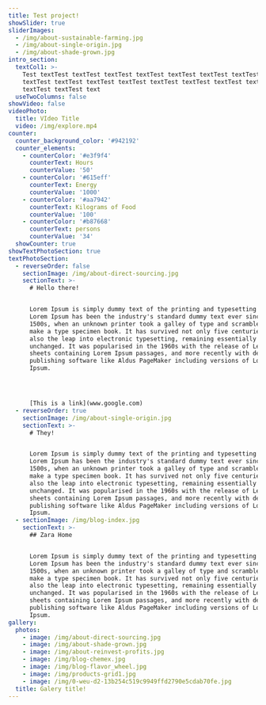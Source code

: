 ```yaml
---
title: Test project!
showSlider: true
sliderImages:
  - /img/about-sustainable-farming.jpg
  - /img/about-single-origin.jpg
  - /img/about-shade-grown.jpg
intro_section:
  textCol1: >-
    Test textTest textTest textTest textTest textTest textTest textTest textTest
    textTest textTest textTest textTest textTest textTest textTest textTest
    textTest textTest text
  useTwoColumns: false
showVideo: false
videoPhoto:
  title: VIdeo Title
  video: /img/explore.mp4
counter:
  counter_background_color: '#942192'
  counter_elements:
    - counterColor: '#e3f9f4'
      counterText: Hours
      counterValue: '50'
    - counterColor: '#615eff'
      counterText: Energy
      counterValue: '1000'
    - counterColor: '#aa7942'
      counterText: Kilograms of Food
      counterValue: '100'
    - counterColor: '#b87668'
      counterText: persons
      counterValue: '34'
  showCounter: true
showTextPhotoSection: true
textPhotoSection:
  - reverseOrder: false
    sectionImage: /img/about-direct-sourcing.jpg
    sectionText: >-
      # Hello there!


      Lorem Ipsum is simply dummy text of the printing and typesetting industry.
      Lorem Ipsum has been the industry's standard dummy text ever since the
      1500s, when an unknown printer took a galley of type and scrambled it to
      make a type specimen book. It has survived not only five centuries, but
      also the leap into electronic typesetting, remaining essentially
      unchanged. It was popularised in the 1960s with the release of Letraset
      sheets containing Lorem Ipsum passages, and more recently with desktop
      publishing software like Aldus PageMaker including versions of Lorem
      Ipsum.




      [This is a link](www.google.com)
  - reverseOrder: true
    sectionImage: /img/about-single-origin.jpg
    sectionText: >-
      # They!


      Lorem Ipsum is simply dummy text of the printing and typesetting industry.
      Lorem Ipsum has been the industry's standard dummy text ever since the
      1500s, when an unknown printer took a galley of type and scrambled it to
      make a type specimen book. It has survived not only five centuries, but
      also the leap into electronic typesetting, remaining essentially
      unchanged. It was popularised in the 1960s with the release of Letraset
      sheets containing Lorem Ipsum passages, and more recently with desktop
      publishing software like Aldus PageMaker including versions of Lorem
      Ipsum.
  - sectionImage: /img/blog-index.jpg
    sectionText: >-
      ## Zara Home


      Lorem Ipsum is simply dummy text of the printing and typesetting industry.
      Lorem Ipsum has been the industry's standard dummy text ever since the
      1500s, when an unknown printer took a galley of type and scrambled it to
      make a type specimen book. It has survived not only five centuries, but
      also the leap into electronic typesetting, remaining essentially
      unchanged. It was popularised in the 1960s with the release of Letraset
      sheets containing Lorem Ipsum passages, and more recently with desktop
      publishing software like Aldus PageMaker including versions of Lorem
      Ipsum.
gallery:
  photos:
    - image: /img/about-direct-sourcing.jpg
    - image: /img/about-shade-grown.jpg
    - image: /img/about-reinvest-profits.jpg
    - image: /img/blog-chemex.jpg
    - image: /img/blog-flavor_wheel.jpg
    - image: /img/products-grid1.jpg
    - image: /img/0-weu-d2-13b254c519c9949ffd2790e5cdab70fe.jpg
  title: Galery title!
---
```


